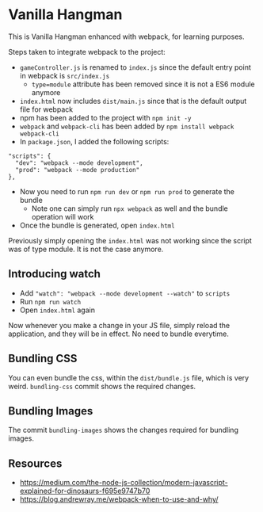 # Vanilla Hangman
This is Vanilla Hangman enhanced with webpack, for learning purposes.

Steps taken to integrate webpack to the project:
- `gameController.js` is renamed to `index.js` since the default entry point in webpack is `src/index.js`
  - `type=module` attribute has been removed since it is not a ES6 module anymore
- `index.html` now includes `dist/main.js` since that is the default output file for webpack
- npm has been added to the project with `npm init -y`
- `webpack` and `webpack-cli` has been added by `npm install webpack webpack-cli`
- In `package.json`, I added the following scripts:
```
"scripts": {
  "dev": "webpack --mode development",
  "prod": "webpack --mode production"
},
```
- Now you need to run `npm run dev` or `npm run prod` to generate the bundle
  - Note one can simply run `npx webpack` as well and the bundle operation will work
- Once the bundle is generated, open `index.html`

Previously simply opening the `index.html` was not working since the script was of type module. It is not the case anymore.

## Introducing watch
- Add `"watch": "webpack --mode development --watch"` to `scripts`
- Run `npm run watch`
- Open `index.html` again

Now whenever you make a change in your JS file, simply reload the application, and they will be in effect. No need to bundle everytime.

## Bundling CSS
You can even bundle the css, within the `dist/bundle.js` file, which is very weird. `bundling-css` commit shows the required changes.

## Bundling Images
The commit `bundling-images` shows the changes required for bundling images.

## Resources
- https://medium.com/the-node-js-collection/modern-javascript-explained-for-dinosaurs-f695e9747b70
- https://blog.andrewray.me/webpack-when-to-use-and-why/
